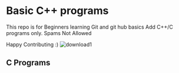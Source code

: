 
# Basic C++ programs
This repo is for Beginners learning Git and git hub basics
Add C++/C programs only.
Spams Not Allowed 

Happy Contributing :)
                  ![download1](https://user-images.githubusercontent.com/72217338/135746056-2e042012-f3a5-4853-847a-c5822f758e21.png)

## C Programs